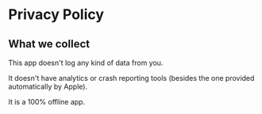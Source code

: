 # Privacy Policy

## What we collect
This app doesn't log any kind of data from you. 

It doesn't have analytics or crash reporting tools (besides the one provided automatically by Apple).

It is a 100% offline app.